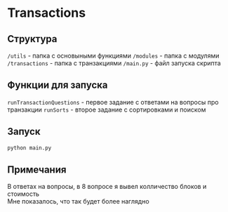 # Transactions

## Структура
`/utils` - папка с основыными функциями
`/modules` - папка с модулями
`/transactions` - папка с транзакциями
`/main.py` - файл запуска скрипта

## Функции для запуска
`runTransactionQuestions` - первое задание с ответами на вопросы про транзакции
`runSorts` - второе задание с сортировками и поиском

## Запуск
```bash
python main.py
```

## Примечания
В ответах на вопросы, в 8 вопросе я вывел колличество блоков и стоимость  
Мне показалось, что так будет более наглядно